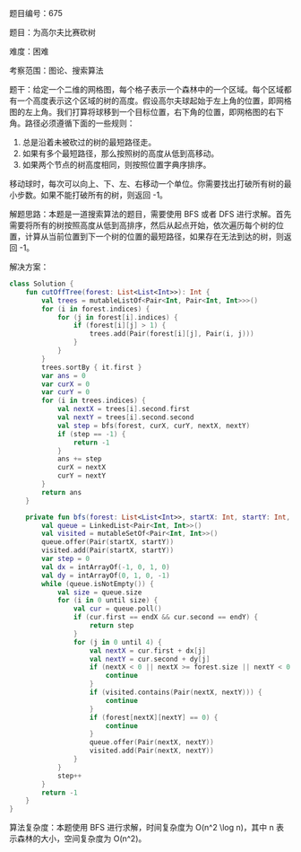 题目编号：675

题目：为高尔夫比赛砍树

难度：困难

考察范围：图论、搜索算法

题干：给定一个二维的网格图，每个格子表示一个森林中的一个区域。每个区域都有一个高度表示这个区域的树的高度。假设高尔夫球起始于左上角的位置，即网格图的左上角。我们打算将球移到一个目标位置，右下角的位置，即网格图的右下角。路径必须遵循下面的一些规则：

1. 总是沿着未被砍过的树的最短路径走。
2. 如果有多个最短路径，那么按照树的高度从低到高移动。
3. 如果两个节点的树高度相同，则按照位置字典序排序。

移动球时，每次可以向上、下、左、右移动一个单位。你需要找出打破所有树的最小步数。如果不能打破所有的树，则返回 -1。

解题思路：本题是一道搜索算法的题目，需要使用 BFS 或者 DFS 进行求解。首先需要将所有的树按照高度从低到高排序，然后从起点开始，依次遍历每个树的位置，计算从当前位置到下一个树的位置的最短路径，如果存在无法到达的树，则返回 -1。

解决方案：

```kotlin
class Solution {
    fun cutOffTree(forest: List<List<Int>>): Int {
        val trees = mutableListOf<Pair<Int, Pair<Int, Int>>>()
        for (i in forest.indices) {
            for (j in forest[i].indices) {
                if (forest[i][j] > 1) {
                    trees.add(Pair(forest[i][j], Pair(i, j)))
                }
            }
        }
        trees.sortBy { it.first }
        var ans = 0
        var curX = 0
        var curY = 0
        for (i in trees.indices) {
            val nextX = trees[i].second.first
            val nextY = trees[i].second.second
            val step = bfs(forest, curX, curY, nextX, nextY)
            if (step == -1) {
                return -1
            }
            ans += step
            curX = nextX
            curY = nextY
        }
        return ans
    }

    private fun bfs(forest: List<List<Int>>, startX: Int, startY: Int, endX: Int, endY: Int): Int {
        val queue = LinkedList<Pair<Int, Int>>()
        val visited = mutableSetOf<Pair<Int, Int>>()
        queue.offer(Pair(startX, startY))
        visited.add(Pair(startX, startY))
        var step = 0
        val dx = intArrayOf(-1, 0, 1, 0)
        val dy = intArrayOf(0, 1, 0, -1)
        while (queue.isNotEmpty()) {
            val size = queue.size
            for (i in 0 until size) {
                val cur = queue.poll()
                if (cur.first == endX && cur.second == endY) {
                    return step
                }
                for (j in 0 until 4) {
                    val nextX = cur.first + dx[j]
                    val nextY = cur.second + dy[j]
                    if (nextX < 0 || nextX >= forest.size || nextY < 0 || nextY >= forest[0].size) {
                        continue
                    }
                    if (visited.contains(Pair(nextX, nextY))) {
                        continue
                    }
                    if (forest[nextX][nextY] == 0) {
                        continue
                    }
                    queue.offer(Pair(nextX, nextY))
                    visited.add(Pair(nextX, nextY))
                }
            }
            step++
        }
        return -1
    }
}
```

算法复杂度：本题使用 BFS 进行求解，时间复杂度为 O(n^2 \log n)，其中 n 表示森林的大小，空间复杂度为 O(n^2)。